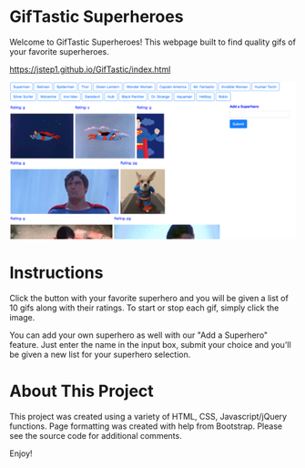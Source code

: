 # GifTastic Superheroes
Welcome to GifTastic Superheroes! This webpage built to find quality gifs of your favorite superheroes.

https://jstep1.github.io/GifTastic/index.html

<img src = "images/giftastic.jpg">

# Instructions
Click the button with your favorite superhero and you will be given a list of 10 gifs along with their ratings. To start or stop each gif, simply click the image.

You can add your own superhero as well with our "Add a Superhero" feature. Just enter the name in the input box, submit your choice and you'll be given a new list for your superhero selection.


# About This Project
This project was created using a variety of HTML, CSS, Javascript/jQuery functions. Page formatting was created with help from Bootstrap. Please see the source code for additional comments.

Enjoy!
